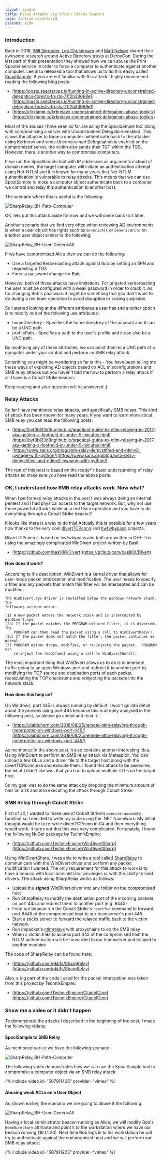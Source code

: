 ```yaml
---
layout: single
title: Relay Attacks via Cobalt Strike Beacons
tags: [active-directory]
classes: wide
---
```


### Introduction

Back in 2018, [Will Shroeder](https://twitter.com/harmj0y), [Lee Christensen](https://twitter.com/tifkin_) and [Matt Nelson](https://twitter.com/enigma0x3) shared their awesome [research](https://www.slideshare.net/harmj0y/derbycon-the-unintended-risks-of-trusting-active-directory) around Active Directory trusts at DerbyCon. During the last part of their presentation they showed how we can abuse the Print Spooler service in order to force a computer to authenticate against another computer. Lee also released a tool that allows us to do this easily called [SpoolSample](https://github.com/leechristensen/SpoolSample). If you are not familiar with this attack I highly recommend reading the following blog posts:

* [https://posts.specterops.io/hunting-in-active-directory-unconstrained-delegation-forests-trusts-71f2b33688e1](https://posts.specterops.io/hunting-in-active-directory-unconstrained-delegation-forests-trusts-71f2b33688e1)
* [https://dirkjanm.io/krbrelayx-unconstrained-delegation-abuse-toolkit/](https://dirkjanm.io/krbrelayx-unconstrained-delegation-abuse-toolkit/)

Most of the abuses I have seen so far are using the SpoolSample tool along with compromising a server with Unconstrained Delegation enabled. This allows the attacker to force a computer authenticate back to the attacker using Kerberos and since Unconstrained Delegetation is enabled on the compromised server, the victim also sends their TGT within the TGS. However, there is another way to compromise computers. 

If we run the SpoolSample tool with IP addresses as arguments instead of domain names, the target computer will initiate an authentication attempt using Net-NTLM and it is known for many years that Net-NTLM authentication is vulnerable to relay attacks. This means that we can use SpoolSample to make a computer object authenticate back to a computer we control and relay this authentication to another host.

The scenario where this is useful is the following:

![SharpRelay_BH-Path-Computer](/assets/images/2020-02-01-Relay-attacks-via-cobalt-strike-beacons/SharpRelay_BH-Path-Computer.png)

OK, lets put this attack aside for now and we will come back to it later.

Another scenario that we find very often when reviewing AD environments is when a user object has rights such as `GenericAll` or `GenericWrite` on another user object similar to the following:

![SharpRelay_BH-User-GenericAll](/assets/images/2020-02-01-Relay-attacks-via-cobalt-strike-beacons/SharpRelay_BH-User-GenericAll.png)

If we have compromised Alice then we can do the following:

* Use a targeted Kerberoasting attack against Bob by setting an SPN and requesting a TGS
* Force a password change for Bob

However, both of these attacks have limitations. For targeted kerberoasting the user must be configured with a weak password in order to crack it. As for changing Bob's password it might be something that you don't want to do during a red team operation to avoid disruption or raising suspicion.

So I started looking at the different attributes a user has and another option is to modify one of the following use attributes:

* homeDirectory - Specifies the home directory of the account and it can be a UNC path.
* profilePath - Specifies a path to the user's profile and it can also be a UNC path.

By modifying any of these attributes, we can point them to a UNC path of a computer under your control and perform an SMB relay attack.

Something you might be wondering so far is this - You have been telling me these ways of exploiting AD objects based on ACL misconfigurations and SMB relay attacks but you haven't told me how to perform a relay attack if all I have is a Cobalt Strike beacon.

Keep reading and your question will be answered ;)

### Relay Attacks

So far I have mentioned relay attacks, and specifically SMB relays. This kind of attack has been known for many years. If you want to learn more about SMB relay you can read the following posts:

* [https://byt3bl33d3r.github.io/practical-guide-to-ntlm-relaying-in-2017-aka-getting-a-foothold-in-under-5-minutes.html](https://byt3bl33d3r.github.io/practical-guide-to-ntlm-relaying-in-2017-aka-getting-a-foothold-in-under-5-minutes.html)
* [https://www.sans.org/blog/smb-relay-demystified-and-ntlmv2-pwnage-with-python/](https://www.sans.org/blog/smb-relay-demystified-and-ntlmv2-pwnage-with-python/)

The rest of this post is based on the reader's basic understanding of relay attacks so make sure you have read the above posts.

### OK, I understand how SMB relay attacks work. Now what?

When I performed relay attacks in the past I was always doing an internal pentest and I had physical access to the target network. But, why not use these powerful attacks while on a red team operation and you have to do everything through a Cobalt Strike beacon?

It looks like there is a way to do this! Actually this is possible for a few years now thanks to the very cool [divertTCPconn](https://github.com/Arno0x/DivertTCPconn) and [hwfwbypass](https://github.com/MRGEffitas/hwfwbypass) projects.

DivertTCPconn is based on hwfwbypass and both are written in C++. It is using the amazingly complicated WinDivert project written by Basil:

* [https://github.com/basil00/Divert](https://github.com/basil00/Divert)

#### How does it work?

According to it's description, WinDivert is a kernel driver that allows for user-mode packet interception and modification. The user needs to specify a filter and any packets that match this filter will be intercepted and can be modified. 

```
The WinDivert.sys driver is installed below the Windows network stack.  The
following actions occur:

(1) A new packet enters the network stack and is intercepted by WinDivert.sys
(2a) If the packet matches the PROGRAM-defined filter, it is diverted.  The
    PROGRAM can then read the packet using a call to WinDivertRecv().
(2b) If the packet does not match the filter, the packet continues as normal.
(3) PROGRAM either drops, modifies, or re-injects the packet.  PROGRAM can
    re-inject the (modified) using a call to WinDivertSend().
```

The most important thing that WinDivert allows us to do is to intercept traffic going to an open Windows port and redirect it to another port by modifying the TCP source and destination ports of each packet, recalculating the TCP checksums and reinjecting the packets into the network stack.

#### How does this help us?

On Windows, port 445 is always running by default. I won't go into detail about the process using port 445 because this is already analysed in the following post, so please go ahead and read it:

* [https://diablohorn.com/2018/08/25/remote-ntlm-relaying-through-meterpreter-on-windows-port-445/](https://diablohorn.com/2018/08/25/remote-ntlm-relaying-through-meterpreter-on-windows-port-445/)

As mentioned in the above post, it also contains another interesting idea. Using WinDivert to perform an SMB relay attack via Metasploit. You can upload a few DLLs and a driver file to the target host along with the divertTCPconn.exe and execute them. I found this attack to be awesome, but what I didn't like was that you had to upload multiple DLLs on the target host. 

So my goal was to do the same attack by dropping the minimum amount of files on disk and also executing the attack through Cobalt Strike.

### SMB Relay through Cobalt Strike

First of all, I wanted to make use of Cobalt Strike's `execute-assembly` function so I decided to write my code using the .NET framework. My initial thought would be to re-write divertTCPconn in C# and then everything would work. It turns out that this was very complicated. Fortunately, I found the following NuGet package by TechnikEmpire:

* [https://github.com/TechnikEmpire/WinDivertSharp](https://github.com/TechnikEmpire/WinDivertSharp)

Using WinDivertSharp, I was able to write a tool called [SharpRelay](https://github.com/pkb1s/SharpRelay) to communicate with the WinDivert driver and perform any packet modification I wanted. The only requirement for this attack to work is to have a beacon with local administrator privileges or with the ability to load drivers. The attack using SharpRelay works as follows:

* Upload the _**signed**_ WinDivert driver into any folder on the compromised host
* Run SharpRelay to modify the destination port of the incoming packets on port 445 and redirect them to another port (e.g. 8445)
* From our beacon run the Cobalt Strike's `rportfwd` command to forward port 8445 of the compromised host to our teamserver's port 445.
* Start a socks server to forward the relayed traffic back to the victim network
* Run Impacket's [ntlmrelayx](https://github.com/SecureAuthCorp/impacket/blob/master/examples/ntlmrelayx.py) with proxychains to do the SMB relay
* When a victim tries to access port 445 of the compromised host the NTLM authentication will be forwarded to our teamserver and relayed to another machine

The code of SharpRelay can be found here:
* [https://github.com/pkb1s/SharpRelay](https://github.com/pkb1s/SharpRelay)

Also, a big part of the code I used for the packet interception was taken from this project by TechnikEmpire:
* [https://github.com/TechnikEmpire/CitadelCore](https://github.com/TechnikEmpire/CitadelCore)

### Show me a video or it didn't happen

To demonstrate the attacks I described in the beginning of the post, I made the following videos.

#### SpoolSample to SMB Relay

As mentioned earlier we have the following scenario:

![SharpRelay_BH-Path-Computer](/assets/images/2020-02-01-Relay-attacks-via-cobalt-strike-beacons/SharpRelay_BH-Path-Computer.png)

The following video demonstrates how we can use the SpoolSample tool to compromise a computer object via an SMB relay attack:

 {% include video id="507911426" provider="vimeo" %}

#### Abusing weak ACLs on a User Object

As shown earlier, the scenario we are going to abuse it the following:

![SharpRelay_BH-User-GenericAll](/assets/images/2020-02-01-Relay-attacks-via-cobalt-strike-beacons/SharpRelay_BH-User-GenericAll.png)

Having a local administrator beacon running as Alice, we will modify Bob's `homeDirectory` attribute and point it to the workstation where we have our beacon running (10.1.1.20). Next time Bob logs in to his workstation he will try to authenticate against the compromised host and we will perform our SMB relay attack:

{% include video id="507911205" provider="vimeo" %}
